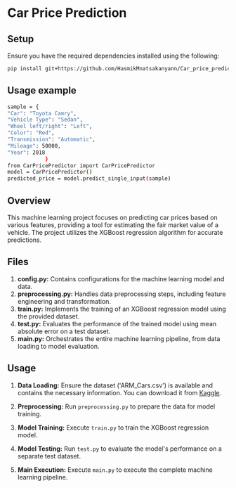 # Car Price Prediction
## Setup

Ensure you have the required dependencies installed using the following:

```bash
pip install git+https://github.com/HasmikMnatsakanyann/Car_price_prediction_MLE_porject
```

## Usage example
```bash
sample = {
"Car": "Toyota Camry",
"Vehicle Type": "Sedan",
"Wheel left/right": "Left",
"Color": "Red",
"Transmission": "Automatic",
"Mileage": 50000,
"Year": 2018
            }
from CarPricePredictor import CarPricePredictor
model = CarPricePredictor()
predicted_price = model.predict_single_input(sample)
```

## Overview

This machine learning project focuses on predicting car prices based on various features, providing a tool for estimating the fair market value of a vehicle. The project utilizes the XGBoost regression algorithm for accurate predictions.

## Files

1. **config.py:** Contains configurations for the machine learning model and data.
2. **preprocessing.py:** Handles data preprocessing steps, including feature engineering and transformation.
3. **train.py:** Implements the training of an XGBoost regression model using the provided dataset.
4. **test.py:** Evaluates the performance of the trained model using mean absolute error on a test dataset.
5. **main.py:** Orchestrates the entire machine learning pipeline, from data loading to model evaluation.

## Usage

1. **Data Loading:** Ensure the dataset ('ARM_Cars.csv') is available and contains the necessary information. You can download it from [Kaggle](https://www.kaggle.com/datasets/karenuniverse/car-sales-in-armenia-091119-041219).

2. **Preprocessing:** Run `preprocessing.py` to prepare the data for model training.

3. **Model Training:** Execute `train.py` to train the XGBoost regression model.

4. **Model Testing:** Run `test.py` to evaluate the model's performance on a separate test dataset.

5. **Main Execution:** Execute `main.py` to execute the complete machine learning pipeline.

